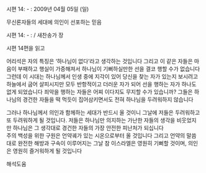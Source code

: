 시편 14: - : 
2009년 04월 05일 (일)

무신론자들의 세대에 의인이 선포하는 믿음



시편 14: - : / 새찬송가  장


시편 14편을 읽고

어리석은 자의 특징은 ‘하나님이 없다’라고 생각하는 것입니다 
그리고 이 같은 자들은 마음이 부패하고 행실이 가증해져서 
하나님이 기뻐하실만한 선을 결코 행할 수가 없습니다 
그런데 이 시대는 하나님께서 인생 중에 
지각이 있어 당신을 찾는 자가 있는지 보시려고 하늘에서 굽어 살피시지만 
모두 반항적이고 더러운 자가 되어 선을 행하는 자가 하나도 없게 되었습니다 
죄악을 행하는 자들은 어찌 이다지도 무지할 수가 있습니까?
그들은 하나님의 경건한 자들을 떡 먹듯이 집어삼키면서도 
전혀 하나님을 두려워하지 않습니다 

그러나 하나님께서 의인과 함께하는 세대가 반드시 올 것이니 
그날에 저들은 두려워하고 또 두려워하게 될 것입니다. 
저들은 하나님만 의지하는 가난한 자들의 생각을 비웃었지만 
하나님은 그 생각대로 경건한 자들의 가장 안전한 피난처가 되십니다  
주의 백성을 위한 구원은 언약궤가 있는 시온으로부터 올 것입니다 
그리고 언약의 말씀대로 완전한 해방과 구속이 이루어지는 그날 
참 이스라엘은 영원히 기뻐할 것이며, 의인은 영원히 즐거워하게 될 것입니다

해석도움